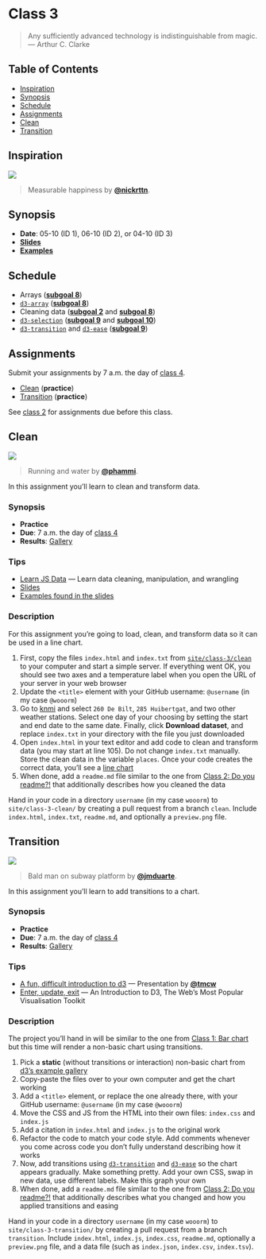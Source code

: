 # Class 3

> Any sufficiently advanced technology is indistinguishable from magic.
> — Arthur C. Clarke

## Table of Contents

*   [Inspiration](#inspiration)
*   [Synopsis](#synopsis)
*   [Schedule](#schedule)
*   [Assignments](#assignments)
*   [Clean](#clean)
*   [Transition](#transition)

## Inspiration

[![][inspiration-cover]][inspiration-link]

> Measurable happiness by [**@nickrttn**][inspiration-author].

## Synopsis

*   **Date**: 05-10 (ID 1), 06-10 (ID 2), or 04-10 (ID 3)
*   [**Slides**][slides]
*   [**Examples**][examples]

## Schedule

*   Arrays
    ([**subgoal 8**][s8])
*   [`d3-array`][d3-array]
    ([**subgoal 8**][s8])
*   Cleaning data
    ([**subgoal 2**][s2] and [**subgoal 8**][s8])
*   [`d3-selection`][d3-selection]
    ([**subgoal 9**][s9] and [**subgoal 10**][s10])
*   [`d3-transition`][d3-transition] and [`d3-ease`][d3-ease]
    ([**subgoal 9**][s9])

## Assignments

Submit your assignments by 7 a.m. the day of [class 4][c4].

*   [Clean][clean] (**practice**)
*   [Transition][transition] (**practice**)

See [class 2][c2] for assignments due before this class.

## Clean

[![][clean-cover]][clean-cover-source]

> Running and water by [**@phammi**][clean-cover-author].

In this assignment you’ll learn to clean and transform data.

### Synopsis

*   **Practice**
*   **Due**: 7 a.m. the day of [class 4][c4]
*   **Results**: [Gallery][clean-gallery]

### Tips

*   [Learn JS Data](http://learnjsdata.com)
    — Learn data cleaning, manipulation, and wrangling
*   [Slides][]
*   [Examples found in the slides][examples]

### Description

For this assignment you’re going to load, clean, and transform data so it can
be used in a line chart.

1.  First, copy the files `index.html` and `index.txt` from
    [`site/class-3/clean`][clean-starter] to your computer and start a simple
    server.
    If everything went OK, you should see two axes and a temperature label
    when you open the URL of your server in your web browser
2.  Update the `<title>` element with your GitHub username: `@username` (in my
    case `@wooorm`)
3.  Go to [knmi][uurgegevens] and select `260 De Bilt`, `285 Huibertgat`, and
    two other weather stations.  Select one day of your choosing by setting the
    start and end date to the same date.  Finally, click **Download dataset**,
    and replace `index.txt` in your directory with the file you just downloaded
4.  Open `index.html` in your text editor and add code to clean and transform
    data (you may start at line 105).  Do not change `index.txt` manually.
    Store the clean data in the variable `places`.
    Once your code creates the correct data, you’ll see a
    [line chart][clean-preview]
5.  When done, add a `readme.md` file similar to the one from
    [Class 2: Do you readme?!][c2readme] that additionally describes how you
    cleaned the data

Hand in your code in a directory `username` (in my case `wooorm`) to
`site/class-3-clean/` by creating a pull request from a branch `clean`.
Include `index.html`, `index.txt`, `readme.md`, and optionally a `preview.png`
file.

## Transition

[![][transition-cover]][transition-cover-source]

> Bald man on subway platform by [**@jmduarte**][transition-cover-author].

In this assignment you’ll learn to add transitions to a chart.

### Synopsis

*   **Practice**
*   **Due**: 7 a.m. the day of [class 4][c4]
*   **Results**: [Gallery][transition-gallery]

### Tips

*   [A fun, difficult introduction to d3](https://tmcw.github.io/presentations/dcjq/)
    — Presentation by [**@tmcw**](https://github.com/tmcw)
*   [Enter, update, exit](https://medium.com/@c_behrens/enter-update-exit-6cafc6014c36)
    — An Introduction to D3, The Web’s Most Popular Visualisation Toolkit

### Description

The project you’ll hand in will be similar to the one from
[Class 1: Bar chart][c1bar] but this time will render a non-basic chart using
transitions.

1.  Pick a **static** (without transitions or interaction) non-basic chart from
    [d3’s example gallery][d3-examples]
2.  Copy-paste the files over to your own computer and get the chart working
3.  Add a `<title>` element, or replace the one already there, with your GitHub
    username: `@username` (in my case `@wooorm`)
4.  Move the CSS and JS from the HTML into their own files: `index.css` and
    `index.js`
5.  Add a citation in `index.html` and `index.js` to the original work
6.  Refactor the code to match your code style.  Add comments whenever you
    come across code you don’t fully understand describing how it works
7.  Now, add transitions using [`d3-transition`][d3-transition] and
    [`d3-ease`][d3-ease] so the chart appears gradually.  Make something pretty.
    Add your own CSS, swap in new data, use different labels.  Make this graph
    your own
8.  When done, add a `readme.md` file similar to the one from
    [Class 2: Do you readme?!][c2readme] that additionally describes what you
    changed and how you applied transitions and easing

Hand in your code in a directory `username` (in my case `wooorm`) to
`site/class-3-transition/` by creating a pull request from a branch
`transition`.  Include `index.html`, `index.js`, `index.css`, `readme.md`,
optionally a `preview.png` file, and a data file (such as `index.json`,
`index.csv`, `index.tsv`).

[inspiration-cover]: images/meetbaar-geluk.jpg

[inspiration-link]: https://nickrttn.github.io/Frontend-3/

[inspiration-author]: https://github.com/nickrttn

[clean-cover]: images/rain.jpg

[clean-cover-source]: https://unsplash.com/photos/FtZL0r4DZYk

[clean-cover-author]: https://unsplash.com/@phammi

[transition-cover]: images/transition.jpg

[transition-cover-source]: https://unsplash.com/photos/Fh1kwPHsCNg

[transition-cover-author]: https://unsplash.com/@jmduarte

[c2]: class-2.md#assignments

[c2readme]: class-2.md#do-you-read-me

[c4]: class-4.md

[slides]: https://docs.google.com/presentation/d/1TpoPilc1qVIQU07u_IdPeNqSZcbgliPaLF0zZUWGvWE

[examples]: https://cmda-fe3x3.github.io/course-17-18/class-3/

[s2]: readme.md#subgoal-2

[s8]: readme.md#subgoal-8

[s9]: readme.md#subgoal-9

[s10]: readme.md#subgoal-10

[c1bar]: class-1.md#bar-chart

[clean]: #clean

[transition]: #transition

[clean-gallery]: https://cmda-fe3x3.github.io/course-17-18/class-3-clean/

[transition-gallery]: https://cmda-fe3x3.github.io/course-17-18/class-3-transition/

[clean-starter]: https://github.com/cmda-fe3x3/course-17-18/tree/master/site/class-3/clean

[uurgegevens]: http://projects.knmi.nl/klimatologie/uurgegevens/selectie.cgi

[clean-preview]: site/class-3/clean/preview.png

[d3-examples]: https://github.com/d3/d3/wiki/Gallery

[d3-array]: https://github.com/d3/d3-array

[d3-selection]: https://github.com/d3/d3-selection

[d3-transition]: https://github.com/d3/d3-transition

[d3-ease]: https://github.com/d3/d3-ease
